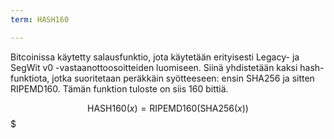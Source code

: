 ```yaml
---
term: HASH160

---
```

Bitcoinissa käytetty salausfunktio, jota käytetään erityisesti Legacy- ja SegWit v0 -vastaanottoosoitteiden luomiseen. Siinä yhdistetään kaksi hash-funktiota, jotka suoritetaan peräkkäin syötteeseen: ensin SHA256 ja sitten RIPEMD160. Tämän funktion tuloste on siis 160 bittiä.

$$\text{HASH160}(x) = \text{RIPEMD160}(\text{SHA256}(x))$$$